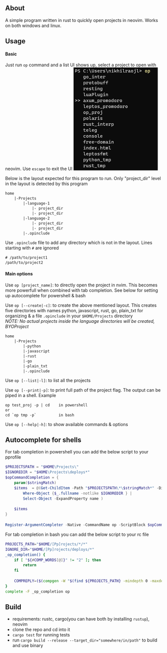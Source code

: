## About
A simple program written in rust to quickly open projects in neovim. Works on both windows and linux.

## Usage

#### Basic
Just run `op` command and a list UI shows up, select a project to open with neovim. 
Use `escape` to exit the UI
![](./media/op_nvim.png)

Below is the layout expected for this program to run. Only "project_dir" level in the layout is detected by this program
```
home
    |-Projects
        |-language-1
            |- project_dir
            |- project_dir
        |-language-2
            |- project_dir
            |- project_dir
        |-.opinclude
```
Use `.opinclude` file to add any directory which is not in the layout. Lines starting with `#` are ignored 
```
# /path/to/project1 
/path/to/project2
```

#### Main options
Use `op [project_name]`: to directly open the project in nvim. 
This becomes more powerfull when combined with tab completion.
See below for setting up autocomplete for powershell & bash

Use `op [--create|-c]`: to create the above mentioned layout.
This creates five directories with names python, javascript, rust, go, plain_txt for organizing & a file `.opinclude` in your `$HOME/Projects` directory\
*NOTE: No actual projects inside the language directories will be created, BYOProject*
```
home
    |-Projects
        |-python
        |-javascript
        |-rust
        |-go
        |-plain_txt
        |-.opinclude
```

Use `op [--list|-l]`: to list all the projects

Use `op [--print|-p]`: to print full path of the project flag. The output can be piped in a shell. Example
```
op test_proj -p | cd    in powershell 
or
cd `op tmp -p`          in bash 
```

Use `op [--help|-h]`: to show available commands & options

## Autocomplete for shells
For tab completion in powershell you can add the below script to your pprofile
```powershell
$PROJECTSPATH = "$HOME\Projects\"
$IGNOREDIR = "$HOME\Projects\deploys*"
$opCommandCompletion = {
    param($stringMatch)
    $items  = @(Get-ChildItem -Path "$PROJECTSPATH\*\$stringMatch*" -Directory |
        Where-Object {$_.fullname -notlike $IGNOREDIR } |
        Select-Object -ExpandProperty name )

    $items
}

Register-ArgumentCompleter -Native -CommandName op -ScriptBlock $opCommandCompletion
```

For tab completion in bash you can add the below script to your rc file
```bash
PROJECTS_PATH="$HOME/[Pp]rojects/*/*"
IGNORE_DIR="$HOME/[Pp]rojects/deploys/*"
_op_completion() {
	if [ "${#COMP_WORDS[@]}" != "2" ]; then
		return
	fi

	COMPREPLY=($(compgen -W "$(find ${PROJECTS_PATH} -mindepth 0 -maxdepth 0 -type d -not -path ${IGNORE_DIR} -printf "%f\n")" "${COMP_WORDS[1]}"))
}
complete -F _op_completion op
```

## Build
- requirements: rustc, cargo(you can have both by installing `rustup`), neovim
- clone the repo and cd into it
- `cargo test` for running tests
- run `cargo build --release --target_dir="somewhere/in/path"` to build and use binary
